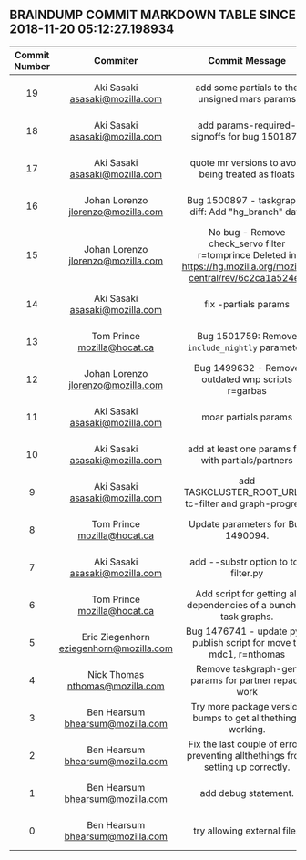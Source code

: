 ## BRAINDUMP COMMIT MARKDOWN TABLE SINCE 2018-11-20 05:12:27.198934

| Commit Number | Commiter | Commit Message | Node | Date | 
|:---:|:----:|:----------------------------------:|:------:|:----:| 
|19|Aki Sasaki <asasaki@mozilla.com>|add some partials to the unsigned mars params|c73fd46256958e00cede10f381987a6ffacfc680|2018-11-16 05:03:39
|18|Aki Sasaki <asasaki@mozilla.com>|add params-required-signoffs for bug 1501878|2f1b5cddb5f6387c5c47f888387c480de18f7c35|2018-11-12 21:19:42
|17|Aki Sasaki <asasaki@mozilla.com>|quote mr versions to avoid being treated as floats|0d4a4254960b4cf1e330daba33e3dfdf254ea9d7|2018-11-02 22:18:01
|16|Johan Lorenzo <jlorenzo@mozilla.com>|Bug 1500897 - taskgraph-diff: Add "hg_branch" data|56f54e63a30d5210d499fb914614b1ec05c1c310|2018-10-23 17:46:00
|15|Johan Lorenzo <jlorenzo@mozilla.com>|No bug - Remove check_servo filter r=tomprince  Deleted in https://hg.mozilla.org/mozilla-central/rev/6c2ca1a524e6|b5f69b20179dd2bd37e84710aaa5c37fdcf0569c|2018-10-26 16:07:04
|14|Aki Sasaki <asasaki@mozilla.com>|fix -partials params|e65c587c6b63a8795e16cab386bef075eeabf0e5|2018-10-25 04:29:21
|13|Tom Prince <mozilla@hocat.ca>|Bug 1501759: Remove `include_nightly` parameter.|5387038ff1e9c59dc1279c9dc0df5f48b81d0a28|2018-10-24 23:49:19
|12|Johan Lorenzo <jlorenzo@mozilla.com>|Bug 1499632 - Remove outdated wnp scripts r=garbas|4e4fcc1dbbd024cce22bbb085c0d6c316ad7b91e|2018-10-17 15:03:17
|11|Aki Sasaki <asasaki@mozilla.com>|moar partials params|7ad715ba5d5311ac8fe29058a260c518df8b2fc9|2018-10-16 03:43:53
|10|Aki Sasaki <asasaki@mozilla.com>|add at least one params file with partials/partners|fd45f4b8973eb6024c74af0a7139f5f2f149e18f|2018-10-12 23:24:49
|9|Aki Sasaki <asasaki@mozilla.com>|add TASKCLUSTER_ROOT_URL to tc-filter and graph-progress|46531bc805c17efacf3ffa0bf6fd401c4e101162|2018-10-11 03:14:47
|8|Tom Prince <mozilla@hocat.ca>|Update parameters for Bug 1490094.|c8a8a6a4e8b6aa4b41698530e7c1dcb2361c6922|2018-10-03 19:32:44
|7|Aki Sasaki <asasaki@mozilla.com>|add --substr option to tc-filter.py|8111e1c87cc01c7765c4a5a7a8fbf3d3ee77696d|2018-09-21 05:33:42
|6|Tom Prince <mozilla@hocat.ca>|Add script for getting all dependencies of a bunch of task graphs.|18082a7673dbdf3c2c84333c7e215bc648242567|2018-08-29 02:01:00
|5|Eric Ziegenhorn <eziegenhorn@mozilla.com>|Bug 1476741 - update pypi publish script for move to mdc1, r=nthomas|7ba9a6a098957fca5159a05ddd1e50476681237b|2018-08-16 02:58:24
|4|Nick Thomas <nthomas@mozilla.com>|Remove taskgraph-gen params for partner repack work|80063b433863c674330d90f919c62eb5b2611da0|2018-05-31 02:37:03
|3|Ben Hearsum <bhearsum@mozilla.com>|Try more package version bumps to get allthethings working.|b643cacb00ec80f19a2a522633a561f8a6d3f7be|2018-05-29 20:59:10
|2|Ben Hearsum <bhearsum@mozilla.com>|Fix the last couple of errors preventing allthethings from setting up correctly.|f4e2990b704f646476e88a5fb388fe3146593f71|2018-05-29 20:45:10
|1|Ben Hearsum <bhearsum@mozilla.com>|add debug statement.|9e0f349c01a9c6414a625bf2e5ab08fc9090d9e2|2018-05-29 20:39:26
|0|Ben Hearsum <bhearsum@mozilla.com>|try allowing external files|33a8336c1b3f3c0765845420c50ede68b2469197|2018-05-29 20:31:43


